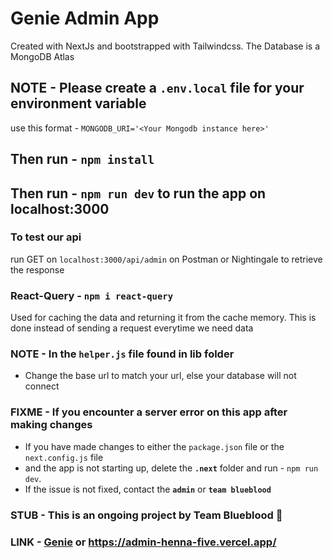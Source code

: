 # Genie Admin App

Created with NextJs and bootstrapped with Tailwindcss. The Database is a MongoDB Atlas

## NOTE - Please create a `.env.local` file for your environment variable

use this format - `MONGODB_URI='<Your Mongodb instance here>'`

## Then run - `npm install`

## Then run - `npm run dev` to run the app on localhost:3000

### To test our api

run GET on `localhost:3000/api/admin` on Postman or Nightingale to retrieve the response

### React-Query - `npm i react-query`

Used for caching the data and returning it from the cache memory.
This is done instead of sending a request everytime we need data

### NOTE - In the `helper.js` file found in lib folder

* Change the base url to match your url, else your database will not connect

### FIXME - If you encounter a server error on this app after making changes

* If you have made changes to either the `package.json` file or the `next.config.js` file
* and the app is not starting up, delete the **`.next`** folder and run - `npm run dev`.
* If the issue is not fixed, contact the **`admin`** or **`team blueblood`**

### STUB - This is an ongoing project by Team Blueblood 👻

### LINK - [Genie](https://admin-henna-five.vercel.app/) or <https://admin-henna-five.vercel.app/>
